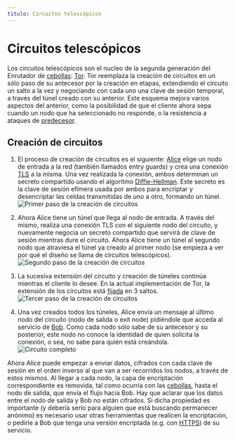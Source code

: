 ```yaml
---
titulo: Circuitos telescópicos 
---
```


Circuitos telescópicos
======================

Los circuitos telescópicos son el nucleo de la segunda generación del Enrutador de [cebollas]: [Tor].
Tor reemplaza la creación de circuitos en un sólo paso de su antecesor por la creación en etapas,
extendiendo el circuito un salto a la vez y negociando con cada uno una clave de sesión temporal, a
través del túnel creado con su anterior. Este esquema mejora varios aspectos del anterior, como la
posibilidad de que el cliente ahora sepa cuando un nodo que ha seleccionado no responde, o la resistencia
a ataques de [predecesor].

Creación de circuitos
---------------------

1.  El proceso de creación de circuitos es el siguiente: [Alice][nombres] elige un nodo de entrada a la red (también llamados entry guards) y
    crea una conexión [TLS] a la misma. Una vez realizada la conexión, ambos determinan un secreto compartido usando el algoritmo
    [Diffie-Hellman]. Este secreto es la clave de sesión efímera usada por ambos para encriptar y desencriptar las celdas transmitidas
    de uno a otro, formando un túnel.
    ![Primer paso de la creación de circuitos](/imagenes/circuito0.png "Se crea un circuito hasta el primer nodo")

2.  Ahora Alice tiene un túnel que llega al nodo de entrada. A través del mismo, realiza una conexión TLS con el siguiente nodo del
    circuito, y nuevamente negocia un secreto compartido que servirá de clave de sesión mientras dure el circuito. Ahora Alice tiene
    un túnel al segundo nodo que atraviesa el túnel ya creado al primer nodo (se empieza a ver por qué el diseño se llama de circuitos
    telescópicos). 
    ![Segundo paso de la creación de circuitos](/imagenes/circuito1.png "Se crea un circuito hasta el segundo nodo, por dentro del primer circuito")

3.  La sucesiva extensión del circuito y creación de túneles continúa mientras el cliente lo desee. En la actual implementación de
    Tor, la extensión de los circuitos está [fijada] en 3 saltos.
    ![Tercer paso de la creación de circuitos](/imagenes/circuito2.png "Se crea un circuito hasta el último nodo por dentro del segundo circuito")

4.  Una vez creados todos los túneles,  Alice envía un mensaje al último nodo del circuito (nodo de salida o exit node) pidiéndole que
    acceda al servicio de [Bob][nombres]. Como cada nodo sólo sabe de su antecesor y su posterior, este nodo no conoce la identidad de quien
    solicita la conexión, o sea, no sabe para quién está creándola.
    ![Circuito completo](/imagenes/circuito3.png "Ahora la comunicación puede tener lugar a través de los circuitos telescópicos")

Ahora Alice puede empezar a enviar datos, cifrados con cada clave de sesión en el orden inverso al que van a ser recorridos los
nodos, a través de estos mismos. Al llegar a cada nodo, la capa de encriptación correspondiente es removida, tal como ocurría con
las [cebollas], hasta el nodo de salida, que envía el flujo hacia Bob. Hay que aclarar que los datos entre el nodo de salida y Bob
no están cifrados. Si dicha propiedad es importante (y debería serlo para alguien que está buscando
permanecer anónimo) es necesario usar otras herramientas que realicen la encriptación, o pedirle a Bob
que tenga una versión encriptada (e.g. con [HTTPS]) de su servicio.

[Tor]: /sistemas/tor/
[cebollas]: /tecnologias/cebollas/
[predecesor]: /ataques/predecesor/
[nombres]: /criptografia/nombres/
[fijada]: https://trac.torproject.org/projects/tor/wiki/TheOnionRouter/TorFAQ#Youshouldletpeoplechoosetheirpathlength.
[TLS]: http://es.wikipedia.org/wiki/Transport_Layer_Security
[Diffie-Hellman]: http://es.wikipedia.org/wiki/Diffie-Hellman
[HTTPS]: https://en.wikipedia.org/wiki/HTTP_Secure
